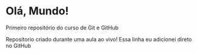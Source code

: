 # Olá, Mundo!
 Primeiro repositório do curso de Git e GitHub

 Repositorio criado durante uma aula ao vivo!
Essa linha eu adicionei direto no GitHub
